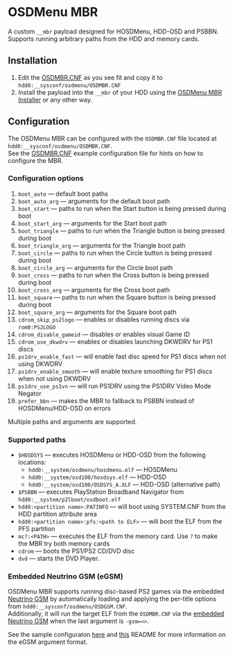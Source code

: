 # OSDMenu MBR

A custom `__mbr` payload designed for HOSDMenu, HDD-OSD and PSBBN.  
Supports running arbitrary paths from the HDD and memory cards.  

## Installation

1. Edit the [OSDMBR.CNF](../examples/OSDMBR.CNF) as you see fit and copy it to `hdd0:__sysconf/osdmenu/OSDMBR.CNF`
2. Install the payload into the `__mbr` of your HDD using the [OSDMenu MBR Installer](../utils/installer/README.md) or any other way.

## Configuration

The OSDMenu MBR can be configured with the `OSDMBR.CNF` file located at `hdd0:__sysconf/osdmenu/OSDMBR.CNF`.  
See the [OSDMBR.CNF](../examples/OSDMBR.CNF) example configuration file for hints on how to configure the MBR.

### Configuration options

1. `boot_auto` — default boot paths
2. `boot_auto_arg` — arguments for the default boot path
3. `boot_start` — paths to run when the Start button is being pressed during boot
4. `boot_start_arg` — arguments for the Start boot path
5. `boot_triangle` — paths to run when the Triangle button is being pressed during boot
6. `boot_triangle_arg` — arguments for the Triangle boot path
7. `boot_circle` — paths to run when the Circle button is being pressed during boot
8. `boot_circle_arg` — arguments for the Circle boot path
9. `boot_cross` — paths to run when the Cross button is being pressed during boot
10. `boot_cross_arg` — arguments for the Cross boot path
11. `boot_square` — paths to run when the Square button is being pressed during boot
12. `boot_square_arg` — arguments for the Square boot path
13. `cdrom_skip_ps2logo` — enables or disables running discs via `rom0:PS2LOGO`
14. `cdrom_disable_gameid` — disables or enables visual Game ID
15. `cdrom_use_dkwdrv` — enables or disables launching DKWDRV for PS1 discs
16. `ps1drv_enable_fast` — will enable fast disc speed for PS1 discs when not using DKWDRV
17. `ps1drv_enable_smooth` — will enable texture smoothing for PS1 discs when not using DKWDRV
18. `ps1drv_use_ps1vn` — will run PS1DRV using the PS1DRV Video Mode Negator
19. `prefer_bbn` — makes the MBR to fallback to PSBBN instead of HOSDMenu/HDD-OSD on errors

Multiple paths and arguments are supported.

### Supported paths

- `$HOSDSYS` — executes HOSDMenu or HDD-OSD from the following locations:
   - `hdd0:__system/osdmenu/hosdmenu.elf` — HOSDMenu
   - `hdd0:__system/osd100/hosdsys.elf` — HDD-OSD
   - `hdd0:__system/osd100/OSDSYS_A.XLF` — HDD-OSD (alternative path)
- `$PSBBN` — executes PlayStation Broadband Navigator from `hdd0:__system/p2lboot/osdboot.elf`
- `hdd0:<partition name>:PATINFO` — will boot using SYSTEM.CNF from the HDD partition attribute area
- `hdd0:<partition name>:pfs:<path to ELF>` — will boot the ELF from the PFS partition
- `mc?:<PATH>` — executes the ELF from the memory card. Use `?` to make the MBR try both memory cards
- `cdrom` — boots the PS1/PS2 CD/DVD disc
- `dvd` — starts the DVD Player.

### Embedded Neutrino GSM (eGSM)

OSDMenu MBR supports running disc-based PS2 games via the embedded [Neutrino GSM](../utils/egsm/) by automatically loading and applying the per-title options from `hdd0:__sysconf/osdmenu/OSDGSM.CNF`.  
Additionally, it will run the target ELF from the `OSDMBR.CNF` via the [embedded Neutrino GSM](utils/egsm/) when the last argument is `-gsm=<>`.

See the sample configuraton [here](../examples/OSDGSM.CNF) and [this](../utils/loader/README.md#egsm) README for more information on the eGSM argument format.

